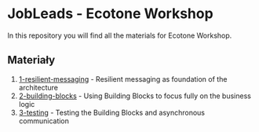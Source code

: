 # JobLeads - Ecotone Workshop

In this repository you will find all the materials for Ecotone Workshop.

## Materiały

1. [1-resilient-messaging](./1-resilient-messaging) - Resilient messaging as foundation of the architecture
2. [2-building-blocks](./2-building-blocks) - Using Building Blocks to focus fully on the business logic
3. [3-testing](./3-testing) - Testing the Building Blocks and asynchronous communication
